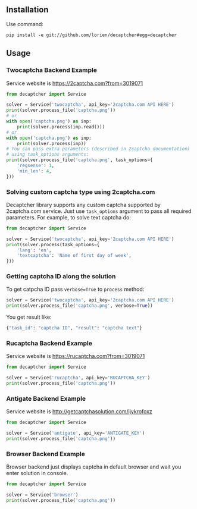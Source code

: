 ## Installation

Use command:

```shell
pip install -e git://github.com/lorien/decaptcher#egg=decaptcher
```

## Usage

### Twocaptcha Backend Example

Service website is https://2captcha.com?from=3019071

```python
from decaptcher import Service

solver = Service('twocaptcha', api_key='2captcha.com API HERE')
print(solver.process_file('captcha.png'))
# or
with open('captcha.png') as inp:
    print(solver.process(inp.read()))
# or
with open('captcha.png') as inp:
    print(solver.process(inp))
# You can pass extra parameters (described in 2captcha documentation)
# using task_options arguments:
print(solver.process_file('captcha.png', task_options={
    'regsense': 1,
    'min_len': 4,
}))

```

### Solving custom captcha type using 2captcha.com

Decaptcher library supports any custom captcha supported by 2captcha.com service.
Just use `task_options` argument to pass all required parameters. 
For example, to solve text captcha do:
```python
from decaptcher import Service

solver = Service('twocaptcha', api_key='2captcha.com API HERE')
print(solver.process(task_options={
    'lang': 'en',
    'textcaptcha': 'Name of first day of week',
}))
```

### Getting captcha ID along the solution

To get catpcha ID pass `verbose=True` to `process` method:

```python
solver = Service('twocaptcha', api_key='2captcha.com API HERE')
print(solver.process_file('captcha.png', verbose=True))
````

You get result like:
```python
{"task_id": "captcha ID", "result": "captcha text"}
```


### Rucaptcha Backend Example

Service website is https://rucaptcha.com?from=3019071

```python
from decaptcher import Service

solver = Service('rucaptcha', api_key='RUCAPTCHA_KEY')
print(solver.process_file('captcha.png'))
```


### Antigate Backend Example

Service website is http://getcaptchasolution.com/ijykrofoxz

```python
from decaptcher import Service

solver = Service('antigate', api_key='ANTIGATE_KEY')
print(solver.process_file('captcha.png'))
```


### Browser Backend Example

Browser backend just displays captcha in default browser and wait you enter solution in console.

```python
from decaptcher import Service

solver = Service('browser')
print(solver.process_file('captcha.png'))
```
